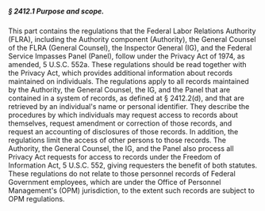 ##### § 2412.1 Purpose and scope. #####

This part contains the regulations that the Federal Labor Relations Authority (FLRA), including the Authority component (Authority), the General Counsel of the FLRA (General Counsel), the Inspector General (IG), and the Federal Service Impasses Panel (Panel), follow under the Privacy Act of 1974, as amended, 5 U.S.C. 552a. These regulations should be read together with the Privacy Act, which provides additional information about records maintained on individuals. The regulations apply to all records maintained by the Authority, the General Counsel, the IG, and the Panel that are contained in a system of records, as defined at § 2412.2(d), and that are retrieved by an individual's name or personal identifier. They describe the procedures by which individuals may request access to records about themselves, request amendment or correction of those records, and request an accounting of disclosures of those records. In addition, the regulations limit the access of other persons to those records. The Authority, the General Counsel, the IG, and the Panel also process all Privacy Act requests for access to records under the Freedom of Information Act, 5 U.S.C. 552, giving requesters the benefit of both statutes. These regulations do not relate to those personnel records of Federal Government employees, which are under the Office of Personnel Management's (OPM) jurisdiction, to the extent such records are subject to OPM regulations.